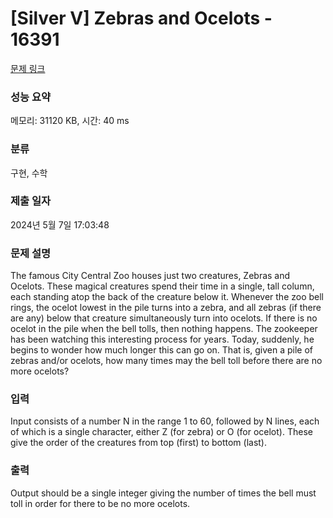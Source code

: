 # [Silver V] Zebras and Ocelots - 16391 

[문제 링크](https://www.acmicpc.net/problem/16391) 

### 성능 요약

메모리: 31120 KB, 시간: 40 ms

### 분류

구현, 수학

### 제출 일자

2024년 5월 7일 17:03:48

### 문제 설명

<p>The famous City Central Zoo houses just two creatures, Zebras and Ocelots. These magical creatures spend their time in a single, tall column, each standing atop the back of the creature below it. Whenever the zoo bell rings, the ocelot lowest in the pile turns into a zebra, and all zebras (if there are any) below that creature simultaneously turn into ocelots. If there is no ocelot in the pile when the bell tolls, then nothing happens. The zookeeper has been watching this interesting process for years. Today, suddenly, he begins to wonder how much longer this can go on. That is, given a pile of zebras and/or ocelots, how many times may the bell toll before there are no more ocelots?</p>

### 입력 

 <p>Input consists of a number N in the range 1 to 60, followed by N lines, each of which is a single character, either Z (for zebra) or O (for ocelot). These give the order of the creatures from top (first) to bottom (last).</p>

### 출력 

 <p>Output should be a single integer giving the number of times the bell must toll in order for there to be no more ocelots.</p>

